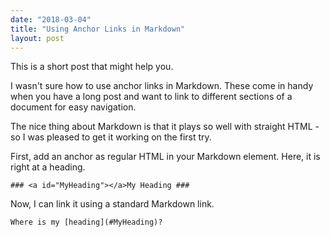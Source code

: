 ```yaml
---
date: "2018-03-04"
title: "Using Anchor Links in Markdown"
layout: post
---
```


This is a short post that might help you.

I wasn't sure how to use anchor links in Markdown. These come in handy when you have a long post and want to link to different sections of a document for easy navigation.

The nice thing about Markdown is that it plays so well with straight HTML - so I was pleased to get it working on the first try.

First, add an anchor as regular HTML in your Markdown element. Here, it is right at a heading.

`### <a id="MyHeading"></a>My Heading ###`

Now, I can link it using a standard Markdown link.

`Where is my [heading](#MyHeading)?`
